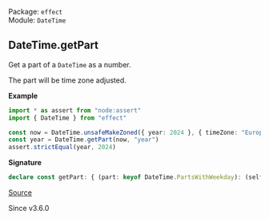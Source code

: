 Package: `effect`<br />
Module: `DateTime`<br />

## DateTime.getPart

Get a part of a `DateTime` as a number.

The part will be time zone adjusted.

**Example**

```ts
import * as assert from "node:assert"
import { DateTime } from "effect"

const now = DateTime.unsafeMakeZoned({ year: 2024 }, { timeZone: "Europe/London" })
const year = DateTime.getPart(now, "year")
assert.strictEqual(year, 2024)
```

**Signature**

```ts
declare const getPart: { (part: keyof DateTime.PartsWithWeekday): (self: DateTime) => number; (self: DateTime, part: keyof DateTime.PartsWithWeekday): number; }
```

[Source](https://github.com/Effect-TS/effect/tree/main/packages/effect/src/DateTime.ts#L1026)

Since v3.6.0